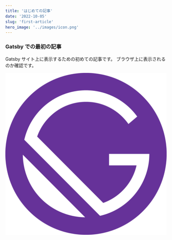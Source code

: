 ```yaml
---
title: 'はじめての記事'
date: '2022-10-05'
slug: 'first-article'
hero_image: '../images/icon.png'
---
```


### Gatsby での最初の記事

Gatsby サイト上に表示するための初めての記事です。
ブラウザ上に表示されるのか確認です。

![テスト画像](../images/icon.png)
